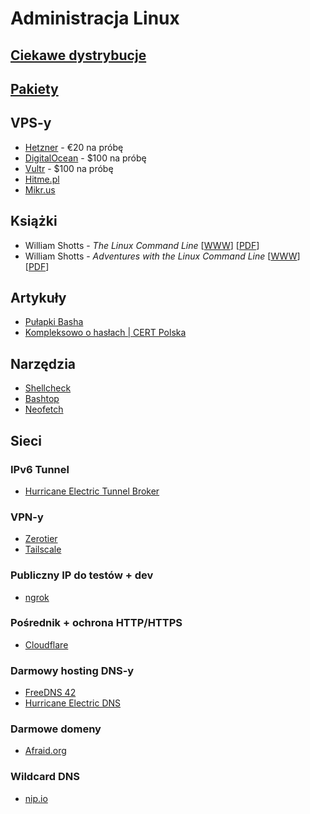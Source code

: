 # Administracja Linux

## [Ciekawe dystrybucje](Ciekawe_dystrybucje.md)

## [Pakiety](Pakiety.md)

## VPS-y

* [Hetzner](https://hetzner.cloud/?ref=RulTY8jLDwVM) - €20 na próbę
* [DigitalOcean](https://m.do.co/c/b97bdf0b622f) - $100 na próbę
* [Vultr](https://www.vultr.com/?ref=9013261-8H) - $100 na próbę
* [Hitme.pl](https://ssl.hitme.net.pl/hb/?affid=799)
* [Mikr.us](https://mikr.us/)

## Książki

- William Shotts - *The Linux Command Line*
[[WWW](https://linuxcommand.org/tlcl.php)]
[[PDF](https://sourceforge.net/projects/linuxcommand/files/TLCL/19.01/TLCL-19.01.pdf/download)]
- William Shotts - *Adventures with the Linux Command Line*
[[WWW](https://linuxcommand.org/tlcl.php)]
[[PDF](https://sourceforge.net/projects/linuxcommand/files/AWTLCL/21.10/AWTLCL-21.10.pdf/download)]

## Artykuły

- [Pułapki Basha](https://mywiki.wooledge.org/BashPitfalls)
- [Kompleksowo o hasłach | CERT Polska](https://cert.pl/posts/2022/01/kompleksowo-o-haslach/)

## Narzędzia

- [Shellcheck](https://github.com/koalaman/shellcheck)
- [Bashtop](https://github.com/aristocratos/bashtop)
- [Neofetch](https://github.com/dylanaraps/neofetch)

## Sieci

### IPv6 Tunnel

* [Hurricane Electric Tunnel Broker](https://tunnelbroker.net/)

### VPN-y

* [Zerotier](https://www.zerotier.com/)
* [Tailscale](https://tailscale.com/)

### Publiczny IP do testów + dev

* [ngrok](https://ngrok.com/)

### Pośrednik + ochrona HTTP/HTTPS

* [Cloudflare](https://www.cloudflare.com/)

### Darmowy hosting DNS-y

* [FreeDNS 42](https://freedns.42.pl/)
* [Hurricane Electric DNS](https://dns.he.net/)

### Darmowe domeny

* [Afraid.org](https://freedns.afraid.org/)

### Wildcard DNS

* [nip.io](https://nip.io/)

